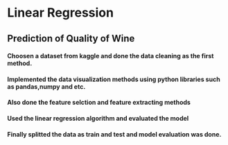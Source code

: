 # Linear Regression

## Prediction of Quality of Wine


#### Choosen a dataset from kaggle and done the data cleaning as the first method.
#### Implemented the data visualization methods using python libraries such as pandas,numpy and etc.
#### Also done the feature selction and feature extracting methods
#### Used the linear regression algorithm and evaluated the model
#### Finally splitted the data as train and test and model evaluation was done.
